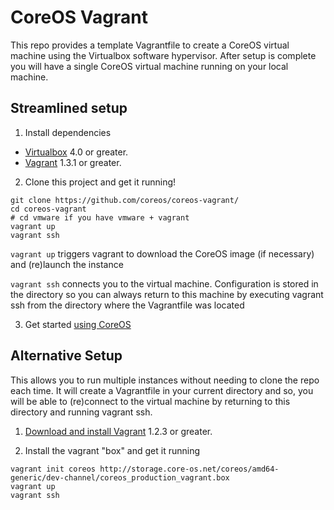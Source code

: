 # CoreOS Vagrant

This repo provides a template Vagrantfile to create a CoreOS virtual machine using the Virtualbox software hypervisor.
After setup is complete you will have a single CoreOS virtual machine running on your local machine.

## Streamlined setup

1) Install dependencies

* [Virtualbox][virtualbox] 4.0 or greater.
* [Vagrant][vagrant] 1.3.1 or greater.

2) Clone this project and get it running!

```
git clone https://github.com/coreos/coreos-vagrant/
cd coreos-vagrant
# cd vmware if you have vmware + vagrant
vagrant up
vagrant ssh
```

``vagrant up`` triggers vagrant to download the CoreOS image (if necessary) and (re)launch the 
instance

``vagrant ssh`` connects you to the virtual machine. Configuration is stored in the 
directory so you can always return to this machine by executing vagrant ssh from the directory
where the Vagrantfile was located


3) Get started [using CoreOS][using-coreos]

[virtualbox]: https://www.virtualbox.org/
[vagrant]: http://downloads.vagrantup.com/
[using-coreos]: http://coreos.com/docs/using-coreos/



## Alternative Setup 

This allows you to run multiple instances without needing to clone the repo each time. It will create a 
Vagrantfile in your current directory and so, you will be able to (re)connect to the virtual 
machine by returning to this directory and running vagrant ssh.

1) [Download and install Vagrant][vagrant] 1.2.3 or greater.

2) Install the vagrant "box" and get it running

```
vagrant init coreos http://storage.core-os.net/coreos/amd64-generic/dev-channel/coreos_production_vagrant.box
vagrant up
vagrant ssh
```

